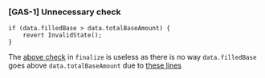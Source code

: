 ### [GAS-1] Unnecessary check

```solidity
if (data.filledBase > data.totalBaseAmount) {
    revert InvalidState();
}
```

The [above check](https://github.com/code-423n4/2022-11-size/blob/706a77e585d0852eae6ba0dca73dc73eb37f8fb6/src/SizeSealed.sol#L313) in `finalize` is useless as there is no way `data.filledBase` goes above `data.totalBaseAmount` due to [these lines](https://github.com/code-423n4/2022-11-size/blob/706a77e585d0852eae6ba0dca73dc73eb37f8fb6/src/SizeSealed.sol#L289)
